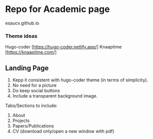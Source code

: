 # Repo for Academic page

esaucv.github.io


### Theme ideas
Hugo-coder [https://hugo-coder.netlify.app/]
Knaaptime [https://knaaptime.com/]



## Landing Page
1. Kepp it consistent with hugo-coder theme (in terms of simplicity).
2. No need for a picture
3. Do keep social buttons
4. Include a transparent background image. 


Tabs/Sections to include:

1. About
2. Projects
3. Papers/Publications
4. CV (download only/open a new window with pdf)
